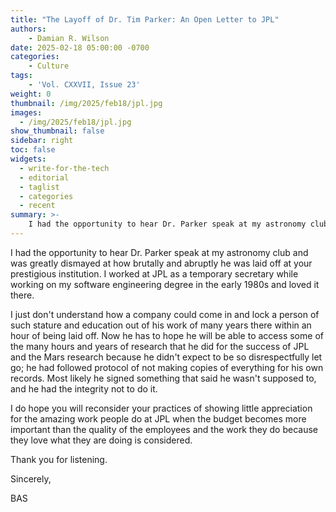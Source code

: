 ```yaml
---
title: "The Layoff of Dr. Tim Parker: An Open Letter to JPL"
authors: 
    - Damian R. Wilson
date: 2025-02-18 05:00:00 -0700
categories:
    - Culture
tags:
    - 'Vol. CXXVII, Issue 23'
weight: 0
thumbnail: /img/2025/feb18/jpl.jpg
images:
  - /img/2025/feb18/jpl.jpg
show_thumbnail: false
sidebar: right
toc: false
widgets:
  - write-for-the-tech
  - editorial
  - taglist
  - categories
  - recent
summary: >-
    I had the opportunity to hear Dr. Parker speak at my astronomy club and was greatly dismayed at how brutally and abruptly he was laid off at your prestigious institution. I worked at JPL as a temporary secretary while working on my software engineering degree in the early 1980s and loved it there. 
---
```


I had the opportunity to hear Dr. Parker speak at my astronomy club and was greatly dismayed at how brutally and abruptly he was laid off at your prestigious institution. I worked at JPL as a temporary secretary while working on my software engineering degree in the early 1980s and loved it there. 

I just don't understand how a company could come in and lock a person of such stature and education out of his work of many years there within an hour of being laid off. Now he has to hope he will be able to access some of the many hours and years of research that he did for the success of JPL and the Mars research because he didn't expect to be so disrespectfully let go; he had followed protocol of not making copies of everything for his own records. Most likely he signed something that said he wasn't supposed to, and he had the integrity not to do it. 

I do hope you will reconsider your practices of showing little appreciation for the amazing work people do at JPL when the budget becomes more important than the quality of the employees and the work they do because they love what they are doing is considered. 

Thank you for listening.

Sincerely,

BAS

